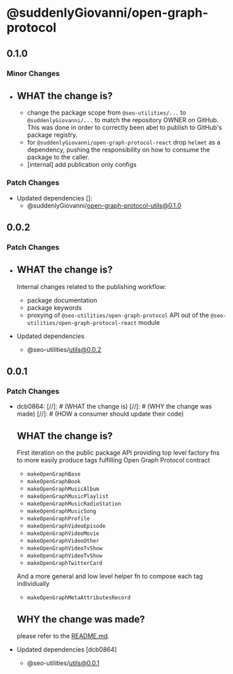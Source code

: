 # @suddenlyGiovanni/open-graph-protocol

## 0.1.0

### Minor Changes

- ## WHAT the change is?
  - change the package scope from `@seo-utilities/...` to `@suddenlyGiovanni/...` to match the repository OWNER on GitHub.
    This was done in order to correctly been abel to publish to GitHub's package registry.
  - for `@suddenlyGiovanni/open-graph-protocol-react` drop `helmet` as a dependency, pushing the responsibility on how to consume the package to the caller.
  - [internal] add publication only configs

### Patch Changes

- Updated dependencies []:
  - @suddenlyGiovanni/open-graph-protocol-utils@0.1.0

## 0.0.2

### Patch Changes

- ## WHAT the change is?

  Internal changes related to the publishing workflow:

  - package documentation
  - package keywords
  - proxying of `@seo-utilities/open-graph-protocol` API out of the `@seo-utilities/open-graph-protocol-react` module

- Updated dependencies
  - @seo-utilities/utils@0.0.2

## 0.0.1

### Patch Changes

- dcb0864:
  [//]: # (WHAT the change is)
  [//]: # (WHY the change was made)
  [//]: # (HOW a consumer should update their code)

  ## WHAT the change is?

  First iteration on the public package API
  providing top level factory fns to more easily produce tags fulfilling Open Graph Protocol contract

  - `makeOpenGraphBase`
  - `makeOpenGraphBook`
  - `makeOpenGraphMusicAlbum`
  - `makeOpenGraphMusicPlaylist`
  - `makeOpenGraphMusicRadioStation`
  - `makeOpenGraphMusicSong`
  - `makeOpenGraphProfile`
  - `makeOpenGraphVideoEpisode`
  - `makeOpenGraphVideoMovie`
  - `makeOpenGraphVideoOther`
  - `makeOpenGraphVideoTvShow`
  - `makeOpenGraphVideoTvShow`
  - `makeOpenGraphTwitterCard`

  And a more general and low level helper fn to compose each tag individually

  - `makeOpenGraphMetaAttributesRecord`

  ## WHY the change was made?

  please refer to the [README.md](https://github.com/suddenlyGiovanni/seo-utilities/blob/main/README.md).

- Updated dependencies [dcb0864]
  - @seo-utilities/utils@0.0.1
